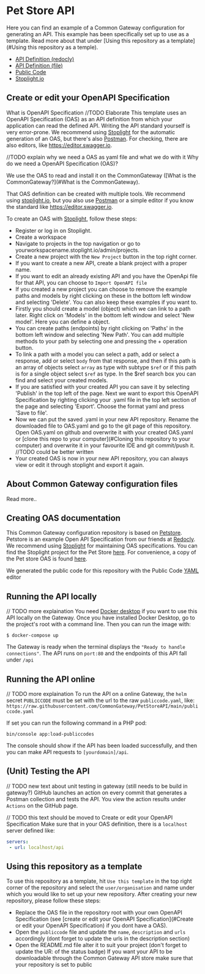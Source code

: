 # Pet Store API

Here you can find an example of a Common Gateway configuration for generating an API. This example has been specifically set up to use as a template. Read more about that under [Using this repository as a template](#Using this repository as a temple).

- [API Definition (redocly)](https://redocly.github.io/redoc/?url=https://raw.githubusercontent.com/CommonGateway/PetStore/main/OAS.yaml&nocors)
- [API Definition (file)](https://github.com/CommonGateway/PetStore/blob/main/OAS.yaml)
- [Public Code](https://github.com/CommonGateway/PetStore/blob/main/publiccode.yaml)
- [Stoplight.io]([https://conduction.stoplight.io/studio/pet-store:main?](https://conduction.stoplight.io/docs/pet-store/branches/main/ls7mp80wwy88k-swagger-petstore))

## Create or edit your OpenAPI Specification

What is OpenAPI Specification
//TODO Elaborate
This template uses an OpenAPI Specification (OAS) as an API definition from which your application can read the defined API.
Writing the API standard yourself is very error-prone. We recommend using [Stoplight](https://stoplight.io) for the automatic generation of an OAS, but there's also [Postman](https://www.postman.com). For checking, there are also editors, like <https://editor.swagger.io>.


//TODO explain why we need a OAS as yaml file and what we do with it
Why do we need a OpenAPI Specification (OAS)?

We use the OAS to read and install it on the CommonGateway ([What is the CommonGateway?](#What is the CommonGateway).

That OAS definition can be created with multiple tools. We recommend using [stoplight.io](https://stoplight.io), but you also use [Postman](https://www.postman.com) or a simple editor if you know the standard like https://editor.swagger.io.

To create an OAS with [Stoplight](https://stoplight.io/), follow these steps:

- Register or log in on Stoplight.
- Create a workspace
- Navigate to projects in the top navigation or go to yourworkspacename.stoplight.io/admin/projects.
- Create a new project with the `New Project` button in the top right corner.
- If you want to create a new API, create a blank project with a proper name.
- If you want to edit an already existing API and you have the OpenApi file for that API, you can choose to `Import OpenAPI file`
- If you created a new project you can choose to remove the example paths and models by right clicking on these in the bottom left window and selecting 'Delete'. You can also keep these examples if you want to.
- Firstly you should create a model (object) which we can link to a path later. Right click on 'Models' in the bottom left window and select 'New model'. Here you can define a object. 
- You can create paths (endpoints) by right clicking on 'Paths' in the bottom left window and selecting 'New Path'. You can add multiple methods to your path by selecting one and pressing the + operation button.
- To link a path with a model you can select a path, add or select a response, add or select `body` from that response, and then if this path is an array of objects select `array` as type with subtype `$ref` or if this path is for a single object select `$ref` as type. In the $ref search box you can find and select your created models.
- If you are satisfied with your created API you can save it by selecting 'Publish' in the top left of the page. Next we want to export this OpenAPI Specification by righting clicking your .yaml file in the top left section of the page and selecting 'Export'. Choose the format yaml and press 'Save to file'. 
- Now we can put the saved .yaml in your new API repository. Rename the downloaded file to OAS.yaml and go to the git page of this repository. Open OAS.yaml on github and overwrite it with your created OAS.yaml or [clone this repo to your computer](#Cloning this repository to your computer) and overwrite it in your favourite IDE and git commit/push it. //TODO could be better written
- Your created OAS is now in your new API repository, you can always view or edit it through stoplight and export it again.


## About Common Gateway configuration files

Read more..

## Creating OAS documentation

This Common Gateway configuration repository is based on [Petstore](https://redocly.github.io/redoc/). Petstore is an example Open API Specification from our friends at [Redocly](https://redocly.com/docs/). We recommend using [Stoplight](https://stoplight.io) for maintaining OAS specifications. You can find the Stoplight project for the Pet Store [here](https://conduction.stoplight.io/docs/pet-store/branches/main/ls7mp80wwy88k-swagger-petstore). For convenience, a copy of the Pet store OAS is found [here](https://github.com/CommonGateway/PetStore/blob/main/OAS.yaml).

We generated the public code for this repository with the Public Code [YAML](https://publiccode-editor.developers.italia.it/) editor

## Running the API locally 

// TODO more explaination
You need [Docker desktop](https://www.docker.com/) if you want to use this API locally on the Gateway. Once you have installed Docker Desktop, go to the project's root with a command line.
Then you can run the image with:

`$ docker-compose up`

The Gateway is ready when the terminal displays the `"Ready to handle connections"`. The API runs on `port:80` and the endpoints of this API fall under `/api`

## Running the API online

// TODO more explaination
To run the API on a online Gateway, the `helm` secret `PUBLICCODE` must be set with the url to the raw `publiccode.yaml`, like:
`https://raw.githubusercontent.com/CommonGateway/PetStoreAPI/main/publiccode.yaml`

If set you can run the following command in a PHP pod:

`bin/console app:load-publiccodes`

The console should show if the API has been loaded successfully, and then you can make API requests to `[yourdomain]/api`.

## (Unit) Testing the API

// TODO new text about unit testing in gateway (still needs to be build in gateway?)
GitHub launches an action on every commit that generates a Postman collection and tests the API. You view the action results under `Actions` on the GitHub page.

// TODO this text should be moved to Create or edit your OpenAPI Specification 
Make sure that in your OAS definition, there is a `localhost` server defined like:

```yaml
servers:
 - url: localhost/api
```

## Using this repository as a template

To use this repository as a template, hit `Use this template` in the top right corner of the repository and select the `user/organisation` and name under which you would like to set up your new repository. After creating your new repository, please follow these steps:

- Replace the OAS file in the repository root with your own OpenAPI Specification (see [create or edit your OpenAPI Specification](#Create or edit your OpenAPI Specification) if you dont have a OAS).
- Open the `publiccode` file and update the `name`, `description` and `urls` accordingly (dont forget to update the urls in the description section)
- Open the README.md file alter it to suit your project (don't forget to update the UR: of the status badge)
If you want your API to be downloadable through the Common Gateway API store make sure that your repository is set to public
